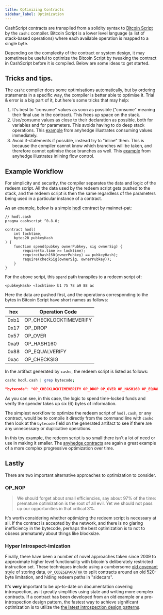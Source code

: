 ```yaml
---
title: Optimizing Contracts
sidebar_label: Optimization
---
```


CashScript contracts are transpiled from a solidity syntax to [Bitcoin Script](https://reference.cash/protocol/blockchain/script) by the `cashc` compiler. Bitcoin Script is a lower level language (a list of stack-based operations) where each available operation is mapped to a single byte.

Depending on the complexity of the contract or system design, it may sometimes be useful to optimize the Bitcoin Script by tweaking the contract in CashScript before it is compiled. Below are some ideas to get started.

## Tricks and tips.

The `cashc` compiler does some optimisations automatically, but by ordering statements in a specific way, the compiler is better able to optimise it. Trial & error is a big part of it, but here's some tricks that may help:

1. It's best to "consume" values as soon as possible ("consume" meaning their final use in the contract). This frees up space on the stack.
2. Use/consume values as close to their declaration as possible, both for variables and for parameters. This avoids having to do deep stack operations. This [example](https://gitlab.com/GeneralProtocols/anyhedge/contracts/-/blob/development/contracts/v0.11/contract.cash#L61-72) from anyhedge illustrates consuming values immediately.
3. Avoid if-statements if possible, instead try to "inline" them. This is because the compiler cannot know which branches will be taken, and therefore cannot optimise those branches as well. This [example](https://gitlab.com/GeneralProtocols/anyhedge/contracts/-/blob/development/contracts/v0.11/contract.cash#L128-130) from anyhedge illustrates inlining flow control.

## Example Workflow

For simplicity and security, the compiler separates the data and logic of the redeem script. All the data used by the redeem script gets pushed to the stack, and the redeem script is then the same regardless of the parameters being used in a particular instance of a contract.

As an example, below is a simple [hodl](https://github.com/mainnet-pat/hodl_ec_plugin) contract by mainnet-pat:


```solidity
// hodl.cash
pragma cashscript ^0.8.0;

contract hodl(
    int locktime,
    bytes20 pubkeyHash
) {
    function spend(pubkey ownerPubkey, sig ownerSig) {
        require(tx.time >= locktime);
        require(hash160(ownerPubkey) == pubkeyHash);
        require(checkSig(ownerSig, ownerPubkey));
    }
}
```

For the above script, this  `spend` path transpiles to a redeem script of:

 `<pubkeyHash> <locktime> b1 75 78 a9 88 ac`

Here the data are pushed first, and the operations corresponding to the bytes in Bitcoin Script have short names as follows:

| hex     | Operation Code         |
|---------| ---------------------- |
| 0xb1    | OP_CHECKLOCKTIMEVERIFY |
| 0x17    | OP_DROP                |
| 0x57    | OP_OVER                |
| 0xa9    | OP_HASH160             |
| 0x88    | OP_EQUALVERIFY         |
| 0xac    | OP_CHECKSIG            |

In the artifact generated by `cashc`, the redeem script is listed as follows:


```bash
cashc hodl.cash | grep bytecode;
```

```json
"bytecode": "OP_CHECKLOCKTIMEVERIFY OP_DROP OP_OVER OP_HASH160 OP_EQUALVERIFY OP_CHECKSIG"
```

As you can see, in this case, the logic to spend time-locked funds and verify the spender takes up six (6) bytes of information.

The simplest workflow to optimize the redeem script of `hodl.cash`, or any contract, would be to compile it directly from the command line with `cashc` then look at the `bytecode` field on the generated artifact to see if there are any unnecessary or duplicative operations. 

In this toy example, the redeem script is so small there isn't a lot of need or use in making it smaller. The [anyhedge contracts](https://gitlab.com/GeneralProtocols/anyhedge/contracts/) are again a great example of a more complex progressive optimization over time.

## Lastly


There are two important alternative approaches to optimization to consider.

### OP_NOP

>We should forget about small efficiencies, say about 97% of the time: premature optimization is the root of all evil. Yet we should not pass up our opportunities in that critical 3%. 

It's worth considering whether optimizing the redeem script is necessary at all. If the contract is accepted by the network, and there is no glaring inefficiency in the bytecode, perhaps the best optimization is to not to obsess prematurely about things like blocksize.

### Hyper Introspect-imization

Finally, there have been a number of novel approaches taken since 2009 to approximate higher level functionality with bitcoin's deliberately restricted instruction set. These techniques include using a cumbersome [old covenant style](https://fc16.ifca.ai/bitcoin/papers/MES16.pdf) of storing data, [`OP_CODESEPARATOR`](https://web.archive.org/web/20210507164307/https://mistcoin.org/#appendix-b) to split contracts around an old 520-byte limitation, and hiding redeem paths in "sidecars".

It's **very** important to be up-to-date on documentation covering introspection, as it greatly simplifies using state and writing more complex contracts. If a contract has been developed from an old example or a pre-introspection design pattern, the fastest way to achieve significant optimization is to utilize the [the latest introspection design patterns](./covenants).  

